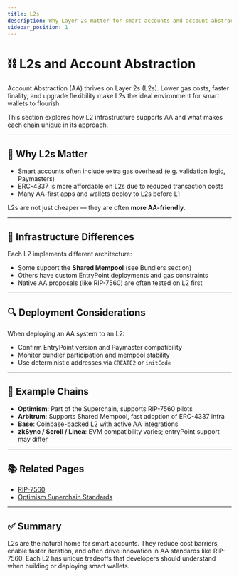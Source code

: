 ```yaml
---
title: L2s
description: Why Layer 2s matter for smart accounts and account abstraction.
sidebar_position: 1
---
```


# ⛓️ L2s and Account Abstraction

Account Abstraction (AA) thrives on Layer 2s (L2s). Lower gas costs, faster finality, and upgrade flexibility make L2s the ideal environment for smart wallets to flourish.

This section explores how L2 infrastructure supports AA and what makes each chain unique in its approach.

---

## 🧠 Why L2s Matter

- Smart accounts often include extra gas overhead (e.g. validation logic, Paymasters)
- ERC-4337 is more affordable on L2s due to reduced transaction costs
- Many AA-first apps and wallets deploy to L2s before L1

L2s are not just cheaper — they are often **more AA-friendly**.

---

## 🔧 Infrastructure Differences

Each L2 implements different architecture:
- Some support the **Shared Mempool** (see Bundlers section)
- Others have custom EntryPoint deployments and gas constraints
- Native AA proposals (like RIP-7560) are often tested on L2 first

---

## 🔍 Deployment Considerations

When deploying an AA system to an L2:
- Confirm EntryPoint version and Paymaster compatibility
- Monitor bundler participation and mempool stability
- Use deterministic addresses via `CREATE2` or `initCode`

---

## 🧪 Example Chains

- **Optimism**: Part of the Superchain, supports RIP-7560 pilots
- **Arbitrum**: Supports Shared Mempool, fast adoption of ERC-4337 infra
- **Base**: Coinbase-backed L2 with active AA integrations
- **zkSync / Scroll / Linea**: EVM compatibility varies; entryPoint support may differ

---

## 📚 Related Pages

- [RIP-7560](./rip-7560.md)
- [Optimism Superchain Standards](./optimism-superchain-standards.md)

---

## ✅ Summary

L2s are the natural home for smart accounts. They reduce cost barriers, enable faster iteration, and often drive innovation in AA standards like RIP-7560. Each L2 has unique tradeoffs that developers should understand when building or deploying smart wallets.

